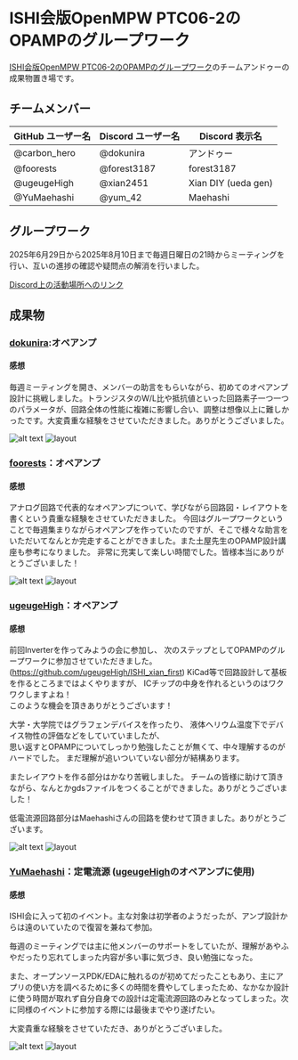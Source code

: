 # ISHI会版OpenMPW PTC06-2のOPAMPのグループワーク
[ISHI会版OpenMPW PTC06-2のOPAMPのグループワーク](https://ishi-kai.org/openmpw/shuttle/ptc06/2025/06/14/shuttle_ISHI-Kai_OpenMPW-PTC06-2_OPAMP_Team.html)のチームアンドゥーの成果物置き場です。

## チームメンバー
| GitHub ユーザー名 | Discord ユーザー名 | Discord 表示名 |
|-------------------|------------------|-----------------|
| @carbon_hero | @dokunira | アンドゥー |
| @foorests | @forest3187 | forest3187 |
| @ugeugeHigh | @xian2451 | Xian DIY (ueda gen) |
| @YuMaehashi | @yum_42 | Maehashi |

## グループワーク
2025年6月29日から2025年8月10日まで毎週日曜日の21時からミーティングを行い、互いの進捗の確認や疑問点の解消を行いました。

[Discord上の活動場所へのリンク](https://discord.com/channels/1087260891264856144/1383814373784551565)

## 成果物
### [dokunira](https://github.com/dokunira/OPAMP_PTC06-2):オペアンプ
#### 感想
毎週ミーティングを開き、メンバーの助言をもらいながら、初めてのオペアンプ設計に挑戦しました。トランジスタのW/L比や抵抗値といった回路素子一つ一つのパラメータが、回路全体の性能に複雑に影響し合い、調整は想像以上に難しかったです。大変貴重な経験をさせていただきました。ありがとうございました。

![alt text](dokunira/images/schematic.jpeg)
![layout](dokunira/images/layout.jpeg)

### [foorests](https://github.com/foorests/opamp_ISHI)：オペアンプ
#### 感想
アナログ回路で代表的なオペアンプについて、学びながら回路図・レイアウトを書くという貴重な経験をさせていただきました。
今回はグループワークということで毎週集まりながらオペアンプを作っていたのですが、そこで様々な助言をいただいてなんとか完走することができました。また土屋先生のOPAMP設計講座も参考になりました。
非常に充実して楽しい時間でした。皆様本当にありがとうございました！

![alt text](foorests/circuit.PNG)
![layout](foorests/layout.PNG)

### [ugeugeHigh](https://github.com/ugeugeHigh/opamp_ishi)：オペアンプ
#### 感想
前回Inverterを作ってみようの会に参加し、
次のステップとしてOPAMPのグループワークに参加させていただきました。
(https://github.com/ugeugeHigh/ISHI_xian_first)
KiCad等で回路設計して基板を作るところまではよくやりますが、
ICチップの中身を作れるというのはワクワクしますよね！  
このような機会を頂きありがとうございます！

大学・大学院ではグラフェンデバイスを作ったり、
液体ヘリウム温度下でデバイス物性の評価などをしていていましたが、  
思い返すとOPAMPについてしっかり勉強したことが無くて、中々理解するのがハードでした。
まだ理解が追いついていない部分が結構あります。

またレイアウトを作る部分はかなり苦戦しました。
チームの皆様に助けて頂きながら、なんとかgdsファイルをつくることができました。ありがとうございました！

低電流源回路部分はMaehashiさんの回路を使わせて頂きました。ありがとうございます。

![alt text](ugeugeHigh/img/opamp_cs_full_sch.png)
![layout](ugeugeHigh/img/opamp_full.gds.png)

### [YuMaehashi](https://github.com/YuMaehashi/ISHI-KAI/tree/main/PTC06/202508_OPAMP)：定電流源 ([ugeugeHigh](https://github.com/ugeugeHigh/opamp_ishi)のオペアンプに使用)
#### 感想
ISHI会に入って初のイベント。主な対象は初学者のようだったが、アンプ設計からは遠のいていたので復習を兼ねて参加。

毎週のミーティングでは主に他メンバーのサポートをしていたが、理解があやふやだったり忘れてしまった内容が多い事に気づき、良い勉強になった。

また、オープンソースPDK/EDAに触れるのが初めてだったこともあり、主にアプリの使い方を調べるために多くの時間を費やしてしまったため、なかなか設計に使う時間が取れず自分自身での設計は定電流源回路のみとなってしまった。次に同様のイベントに参加する際には最後までやり遂げたい。

大変貴重な経験をさせていただき、ありがとうございました。

![alt text](YuMaehashi/images/schematic.png)
![layout](YuMaehashi/images/layout.png)

